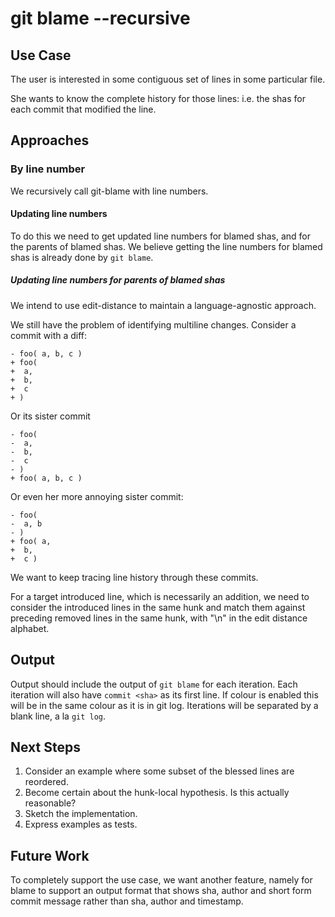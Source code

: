 # git blame --recursive

## Use Case

The user is interested in some contiguous set of lines in some particular file.

She wants to know the complete history for those lines: i.e. the shas for each
commit that modified the line.

##    Approaches

###   By line number

We recursively call git-blame with line numbers.

####  Updating line numbers

To do this we need to get updated line numbers for blamed shas, and for the
parents of blamed shas.  We believe getting the line numbers for blamed shas is
already done by `git blame`.

##### Updating line numbers for parents of blamed shas

We intend to use edit-distance to maintain a language-agnostic approach.

We still have the problem of identifying multiline changes.  Consider a commit
with a diff:

```
- foo( a, b, c )
+ foo(
+  a,
+  b,
+  c
+ )
```

Or its sister commit

```
- foo(
-  a,
-  b,
-  c
- )
+ foo( a, b, c )
```

Or even her more annoying sister commit:

```
- foo(
-  a, b
- )
+ foo( a,
+  b,
+  c )
```

We want to keep tracing line history through these commits. 

For a target introduced line, which is necessarily an addition, we need to
consider the introduced lines in the same hunk and match them against preceding
removed lines in the same hunk, with "\n" in the edit distance alphabet.


## Output

Output should include the output of `git blame` for each iteration.  Each
iteration will also have `commit <sha>` as its first line.  If colour is enabled
this will be in the same colour as it is in git log.  Iterations will be
separated by a blank line, a la `git log`.



## Next Steps
1. Consider an example where some subset of the blessed lines are reordered.
2. Become certain about the hunk-local hypothesis.  Is this actually reasonable?
3. Sketch the implementation.
4. Express examples as tests.


## Future Work
To completely support the use case, we want another feature, namely for blame to
support an output format that shows sha, author and short form commit message
rather than sha, author and timestamp.

